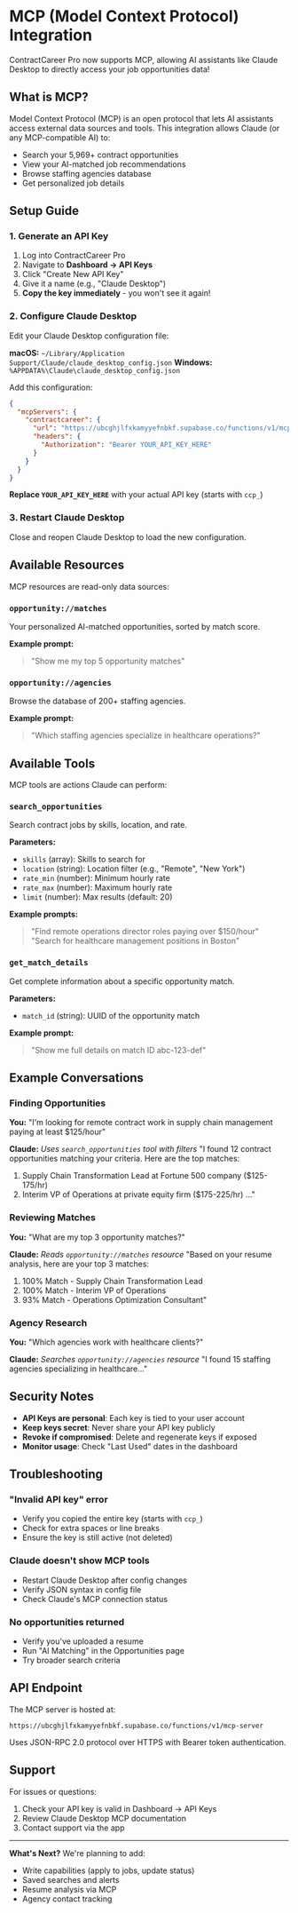 # MCP (Model Context Protocol) Integration

ContractCareer Pro now supports MCP, allowing AI assistants like Claude Desktop to directly access your job opportunities data!

## What is MCP?

Model Context Protocol (MCP) is an open protocol that lets AI assistants access external data sources and tools. This integration allows Claude (or any MCP-compatible AI) to:

- Search your 5,969+ contract opportunities
- View your AI-matched job recommendations
- Browse staffing agencies database
- Get personalized job details

## Setup Guide

### 1. Generate an API Key

1. Log into ContractCareer Pro
2. Navigate to **Dashboard → API Keys**
3. Click "Create New API Key"
4. Give it a name (e.g., "Claude Desktop")
5. **Copy the key immediately** - you won't see it again!

### 2. Configure Claude Desktop

Edit your Claude Desktop configuration file:

**macOS:** `~/Library/Application Support/Claude/claude_desktop_config.json`
**Windows:** `%APPDATA%\Claude\claude_desktop_config.json`

Add this configuration:

```json
{
  "mcpServers": {
    "contractcareer": {
      "url": "https://ubcghjlfxkamyyefnbkf.supabase.co/functions/v1/mcp-server",
      "headers": {
        "Authorization": "Bearer YOUR_API_KEY_HERE"
      }
    }
  }
}
```

**Replace `YOUR_API_KEY_HERE`** with your actual API key (starts with `ccp_`)

### 3. Restart Claude Desktop

Close and reopen Claude Desktop to load the new configuration.

## Available Resources

MCP resources are read-only data sources:

### `opportunity://matches`
Your personalized AI-matched opportunities, sorted by match score.

**Example prompt:**
> "Show me my top 5 opportunity matches"

### `opportunity://agencies`
Browse the database of 200+ staffing agencies.

**Example prompt:**
> "Which staffing agencies specialize in healthcare operations?"

## Available Tools

MCP tools are actions Claude can perform:

### `search_opportunities`
Search contract jobs by skills, location, and rate.

**Parameters:**
- `skills` (array): Skills to search for
- `location` (string): Location filter (e.g., "Remote", "New York")
- `rate_min` (number): Minimum hourly rate
- `rate_max` (number): Maximum hourly rate
- `limit` (number): Max results (default: 20)

**Example prompts:**
> "Find remote operations director roles paying over $150/hour"
> "Search for healthcare management positions in Boston"

### `get_match_details`
Get complete information about a specific opportunity match.

**Parameters:**
- `match_id` (string): UUID of the opportunity match

**Example prompt:**
> "Show me full details on match ID abc-123-def"

## Example Conversations

### Finding Opportunities
**You:** "I'm looking for remote contract work in supply chain management paying at least $125/hour"

**Claude:** *Uses `search_opportunities` tool with filters*
"I found 12 contract opportunities matching your criteria. Here are the top matches:
1. Supply Chain Transformation Lead at Fortune 500 company ($125-175/hr)
2. Interim VP of Operations at private equity firm ($175-225/hr)
..."

### Reviewing Matches
**You:** "What are my top 3 opportunity matches?"

**Claude:** *Reads `opportunity://matches` resource*
"Based on your resume analysis, here are your top 3 matches:
1. 100% Match - Supply Chain Transformation Lead
2. 100% Match - Interim VP of Operations  
3. 93% Match - Operations Optimization Consultant"

### Agency Research
**You:** "Which agencies work with healthcare clients?"

**Claude:** *Searches `opportunity://agencies` resource*
"I found 15 staffing agencies specializing in healthcare..."

## Security Notes

- **API Keys are personal**: Each key is tied to your user account
- **Keep keys secret**: Never share your API key publicly
- **Revoke if compromised**: Delete and regenerate keys if exposed
- **Monitor usage**: Check "Last Used" dates in the dashboard

## Troubleshooting

### "Invalid API key" error
- Verify you copied the entire key (starts with `ccp_`)
- Check for extra spaces or line breaks
- Ensure the key is still active (not deleted)

### Claude doesn't show MCP tools
- Restart Claude Desktop after config changes
- Verify JSON syntax in config file
- Check Claude's MCP connection status

### No opportunities returned
- Verify you've uploaded a resume
- Run "AI Matching" in the Opportunities page
- Try broader search criteria

## API Endpoint

The MCP server is hosted at:
```
https://ubcghjlfxkamyyefnbkf.supabase.co/functions/v1/mcp-server
```

Uses JSON-RPC 2.0 protocol over HTTPS with Bearer token authentication.

## Support

For issues or questions:
1. Check your API key is valid in Dashboard → API Keys
2. Review Claude Desktop MCP documentation
3. Contact support via the app

---

**What's Next?** We're planning to add:
- Write capabilities (apply to jobs, update status)
- Saved searches and alerts
- Resume analysis via MCP
- Agency contact tracking
